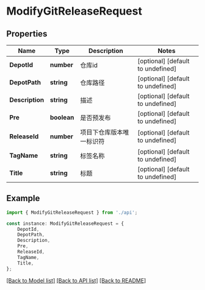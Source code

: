 # ModifyGitReleaseRequest


## Properties

Name | Type | Description | Notes
------------ | ------------- | ------------- | -------------
**DepotId** | **number** | 仓库id | [optional] [default to undefined]
**DepotPath** | **string** | 仓库路径 | [optional] [default to undefined]
**Description** | **string** | 描述 | [optional] [default to undefined]
**Pre** | **boolean** | 是否预发布 | [optional] [default to undefined]
**ReleaseId** | **number** | 项目下仓库版本唯一标识符 | [optional] [default to undefined]
**TagName** | **string** | 标签名称 | [optional] [default to undefined]
**Title** | **string** | 标题 | [optional] [default to undefined]

## Example

```typescript
import { ModifyGitReleaseRequest } from './api';

const instance: ModifyGitReleaseRequest = {
    DepotId,
    DepotPath,
    Description,
    Pre,
    ReleaseId,
    TagName,
    Title,
};
```

[[Back to Model list]](../README.md#documentation-for-models) [[Back to API list]](../README.md#documentation-for-api-endpoints) [[Back to README]](../README.md)
